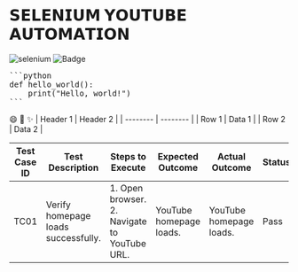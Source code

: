 # 𝗦𝗘𝗟𝗘𝗡𝗜𝗨𝗠 𝗬𝗢𝗨𝗧𝗨𝗕𝗘 𝗔𝗨𝗧𝗢𝗠𝗔𝗧𝗜𝗢𝗡
 ![selenium](https://img.shields.io/badge/Selenium-Youtube%20Automation-0281f8) ![Badge](https://img.shields.io/badge/status-active-brightgreen)

<pre>
```python
def hello_world():
    print("Hello, world!")
```
</pre>
:smile: :rocket: :sparkles:
| Header 1 | Header 2 |
| -------- | -------- |
| Row 1    | Data 1   |
| Row 2    | Data 2   |

| Test Case ID | Test Description              | Steps to Execute                                           | Expected Outcome            | Actual Outcome              | Status |
|--------------|-------------------------------|------------------------------------------------------------|-----------------------------|-----------------------------|--------|
| TC01         | Verify homepage loads successfully. | 1. Open browser. <br> 2. Navigate to YouTube URL. | YouTube homepage loads. | YouTube homepage loads. | Pass   |

